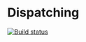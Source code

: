 # Dispatching

[![Build status](https://ci.appveyor.com/api/projects/status/github/olbrasoft/dispatching?branch=master&svg=true)](https://ci.appveyor.com/project/Olbrasoft/dispatching)